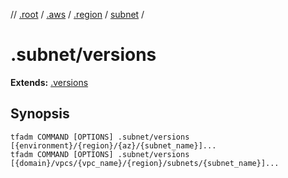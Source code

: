 // [.root] / [.aws] / [.region] / [subnet] /

# .subnet/versions

**Extends:** [.versions](../.versions.md)

## Synopsis

```
tfadm COMMAND [OPTIONS] .subnet/versions [{environment}/{region}/{az}/{subnet_name}]...
tfadm COMMAND [OPTIONS] .subnet/versions [{domain}/vpcs/{vpc_name}/{region}/subnets/{subnet_name}]...
```

[.aws]: ../README.md
[.region]: ../.region.md
[.root]: ../../../../.tfadm/resources/README.md
[subnet]: ../subnet.md
